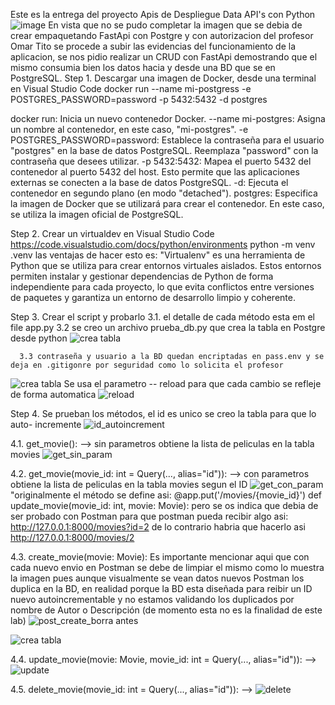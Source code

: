 Este es la entrega del proyecto Apis de Despliegue Data API's con Python
![image](https://github.com/CristianAndre2/datapathapis/assets/164831594/19c33aa7-e96b-41d9-ba0d-5b7cdf7879d9)
En vista que no se pudo completar la imagen que se debia de crear empaquetando FastApi con Postgre y con autorizacion del profesor Omar Tito se procede a subir las evidencias del 
funcionamiento de la aplicacion, se nos pidio realizar un CRUD con FastApi demostrando que el mismo consumia bien los datos hacia y desde una BD que se
en PostgreSQL.
 Step 1. Descargar una imagen de Docker, desde una terminal en Visual Studio Code
 docker run --name mi-postgress -e POSTGRES_PASSWORD=password -p 5432:5432 -d postgres
 
docker run: Inicia un nuevo contenedor Docker.
--name mi-postgres: Asigna un nombre al contenedor, en este caso, "mi-postgres".
-e POSTGRES_PASSWORD=password: Establece la contraseña para el usuario "postgres" en la base de datos PostgreSQL. Reemplaza "password" con la contraseña que desees utilizar.
-p 5432:5432: Mapea el puerto 5432 del contenedor al puerto 5432 del host. Esto permite que las aplicaciones externas se conecten a la base de datos PostgreSQL.
-d: Ejecuta el contenedor en segundo plano (en modo "detached").
postgres: Especifica la imagen de Docker que se utilizará para crear el contenedor. En este caso, se utiliza la imagen oficial de PostgreSQL.

Step 2. Crear un virtualdev en Visual Studio Code <https://code.visualstudio.com/docs/python/environments>
python -m venv .venv
las ventajas de hacer esto es: 
"Virtualenv" es una herramienta de Python que se utiliza para crear entornos virtuales aislados. Estos entornos permiten instalar
y gestionar dependencias de Python de forma independiente para cada proyecto, lo que evita conflictos entre versiones de paquetes y 
garantiza un entorno de desarrollo limpio y coherente.

 Step 3. Crear el script y probarlo
      3.1. el detalle de cada método esta em el file app.py
      3.2 se creo un archivo prueba_db.py que crea la tabla en Postgre desde python
![crea tabla](https://github.com/CristianAndre2/datapathapis/assets/164831594/38af7dd2-8399-4751-abe0-63d20b847e00)

      3.3 contraseña y usuario a la BD quedan encriptadas en pass.env y se deja en .gitigonre por seguridad como lo solicita el profesor
![crea tabla](https://github.com/CristianAndre2/datapathapis/assets/164831594/ed7068e8-6d00-457f-b8c2-b317d7572b14)
Se usa el parametro -- reload para que cada cambio se refleje de forma automatica
![reload](https://github.com/CristianAndre2/datapathapis/assets/164831594/9846803c-2832-40cb-8f7e-94167e5f1988)

 Step 4. Se prueban los métodos, el id es unico se creo la tabla para que lo auto- incremente
![id_autoincrement](https://github.com/CristianAndre2/datapathapis/assets/164831594/7093fcc3-7201-4c74-a4cc-c875c38d0932)

 4.1.   get_movie(): --> sin parametros obtiene la lista de peliculas en la tabla movies
![get_sin_param](https://github.com/CristianAndre2/datapathapis/assets/164831594/b7286b60-24e3-4942-867a-8f8093f55daa)

 4.2.   get_movie(movie_id: int = Query(..., alias="id")): --> con parametros obtiene la lista de peliculas en la tabla movies segun el ID
![get_con_param](https://github.com/CristianAndre2/datapathapis/assets/164831594/e36ff64a-1ba3-4763-b6d7-e776bdafc2b7)
  "originalmente el método se define asi: 
                                       @app.put('/movies/{movie_id}')
                                       def update_movie(movie_id: int, movie: Movie):
  pero se os indica que debia de ser probado con Postman 
  para que postman pueda recibir algo asi: http://127.0.0.1:8000/movies?id=2 de lo contrario habria que hacerlo asi http://127.0.0.1:8000/movies/2

  4.3.   create_movie(movie: Movie):
  Es importante mencionar aqui que con cada nuevo envio en Postman se debe de limpiar el mismo como lo muestra la imagen pues aunque visualmente se vean
  datos nuevos Postman los duplica en la BD, en realidad porque la BD esta diseñada para reibir un ID nuevo autoincrementable y no estamos validando los
  duplicados por nombre de Autor o Descripción (de momento esta no es la finalidad de este lab)
  ![post_create_borra antes](https://github.com/CristianAndre2/datapathapis/assets/164831594/d3c74108-058e-4a3d-ab2c-5fed52f15597)
  
  ![crea tabla](https://github.com/CristianAndre2/datapathapis/assets/164831594/087d97e0-7d07-4c33-bc05-129e729763c2)

 4.4.   update_movie(movie: Movie, movie_id: int = Query(..., alias="id")): --> 
 ![update](https://github.com/CristianAndre2/datapathapis/assets/164831594/3a618a3b-2d8a-471f-b3d7-c451b90736fd)

 4.5.   delete_movie(movie_id: int = Query(..., alias="id")): --> 
 ![delete](https://github.com/CristianAndre2/datapathapis/assets/164831594/0a9a081d-648f-4ec0-909c-4fccdbcf431e)

 


